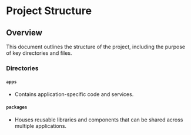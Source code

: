 # Project Structure

## Overview

This document outlines the structure of the project, 
including the purpose of key directories and files.

### **Directories**

#### **`apps`**

- Contains application-specific code and services.

#### **`packages`**

- Houses reusable libraries and components that can be shared across multiple applications.
